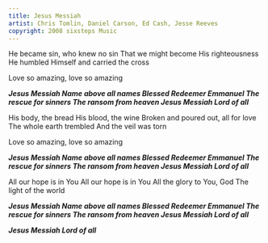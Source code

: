 ```yaml
---
title: Jesus Messiah
artist: Chris Tomlin, Daniel Carson, Ed Cash, Jesse Reeves
copyright: 2008 sixsteps Music
---
```

He became sin, who knew no sin
That we might become His righteousness
He humbled Himself and carried the cross

Love so amazing, love so amazing

 ***Jesus Messiah
  Name above all names
  Blessed Redeemer
  Emmanuel
  The rescue for sinners
  The ransom from heaven
  Jesus Messiah
  Lord of all***

His body, the bread
His blood, the wine
Broken and poured out, all for love
The whole earth trembled
And the veil was torn

Love so amazing, love so amazing

 ***Jesus Messiah
  Name above all names
  Blessed Redeemer
  Emmanuel
  The rescue for sinners
  The ransom from heaven
  Jesus Messiah
  Lord of all***

All our hope is in You
All our hope is in You
All the glory to You, God
The light of the world

 ***Jesus Messiah
  Name above all names
  Blessed Redeemer
  Emmanuel
  The rescue for sinners
  The ransom from heaven
  Jesus Messiah
  Lord of all***

 ***Jesus Messiah
  Lord of all***